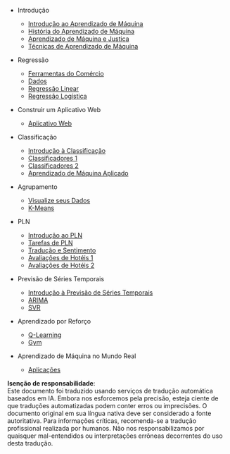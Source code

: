 - Introdução
  - [Introdução ao Aprendizado de Máquina](../1-Introduction/1-intro-to-ML/README.md)
  - [História do Aprendizado de Máquina](../1-Introduction/2-history-of-ML/README.md)
  - [Aprendizado de Máquina e Justiça](../1-Introduction/3-fairness/README.md)
  - [Técnicas de Aprendizado de Máquina](../1-Introduction/4-techniques-of-ML/README.md)

- Regressão
  - [Ferramentas do Comércio](../2-Regression/1-Tools/README.md)
  - [Dados](../2-Regression/2-Data/README.md)
  - [Regressão Linear](../2-Regression/3-Linear/README.md)
  - [Regressão Logística](../2-Regression/4-Logistic/README.md)

- Construir um Aplicativo Web
  - [Aplicativo Web](../3-Web-App/1-Web-App/README.md)

- Classificação
  - [Introdução à Classificação](../4-Classification/1-Introduction/README.md)
  - [Classificadores 1](../4-Classification/2-Classifiers-1/README.md)
  - [Classificadores 2](../4-Classification/3-Classifiers-2/README.md)
  - [Aprendizado de Máquina Aplicado](../4-Classification/4-Applied/README.md)

- Agrupamento
  - [Visualize seus Dados](../5-Clustering/1-Visualize/README.md)
  - [K-Means](../5-Clustering/2-K-Means/README.md)

- PLN
  - [Introdução ao PLN](../6-NLP/1-Introduction-to-NLP/README.md)
  - [Tarefas de PLN](../6-NLP/2-Tasks/README.md)
  - [Tradução e Sentimento](../6-NLP/3-Translation-Sentiment/README.md)
  - [Avaliações de Hotéis 1](../6-NLP/4-Hotel-Reviews-1/README.md)
  - [Avaliações de Hotéis 2](../6-NLP/5-Hotel-Reviews-2/README.md)

- Previsão de Séries Temporais
  - [Introdução à Previsão de Séries Temporais](../7-TimeSeries/1-Introduction/README.md)
  - [ARIMA](../7-TimeSeries/2-ARIMA/README.md)
  - [SVR](../7-TimeSeries/3-SVR/README.md)

- Aprendizado por Reforço
  - [Q-Learning](../8-Reinforcement/1-QLearning/README.md)
  - [Gym](../8-Reinforcement/2-Gym/README.md)

- Aprendizado de Máquina no Mundo Real
  - [Aplicações](../9-Real-World/1-Applications/README.md)

**Isenção de responsabilidade**:  
Este documento foi traduzido usando serviços de tradução automática baseados em IA. Embora nos esforcemos pela precisão, esteja ciente de que traduções automatizadas podem conter erros ou imprecisões. O documento original em sua língua nativa deve ser considerado a fonte autoritativa. Para informações críticas, recomenda-se a tradução profissional realizada por humanos. Não nos responsabilizamos por quaisquer mal-entendidos ou interpretações errôneas decorrentes do uso desta tradução.